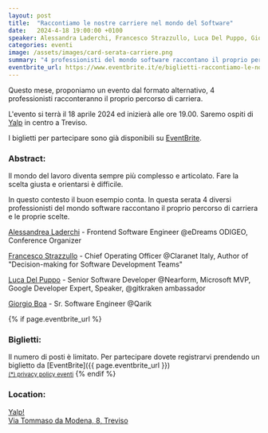 ```yaml
---
layout: post
title:  "Raccontiamo le nostre carriere nel mondo del Software"
date:   2024-4-18 19:00:00 +0100
speaker: Alessandra Laderchi, Francesco Strazzullo, Luca Del Puppo, Giorgio Boa
categories: eventi
image: /assets/images/card-serata-carriere.png
summary: "4 professionisti del mondo software raccontano il proprio percorso di carriera e le proprie scelte"
eventbrite_url: https://www.eventbrite.it/e/biglietti-raccontiamo-le-nostre-carriere-nel-mondo-del-software-878982479257
---
```


Questo mese, proponiamo un evento dal formato alternativo, 4 professionisti racconteranno il proprio percorso di carriera.

L'evento si terrà il 18 aprile 2024 ed inizierà alle ore 19.00. Saremo ospiti di [Yalp](#location) in centro a Treviso.

I biglietti per partecipare sono già disponibili su [EventBrite](#tickets).

<h3>Abstract:</h3>

Il mondo del lavoro diventa sempre più complesso e articolato. Fare la scelta giusta e orientarsi è difficile.

In questo contesto il buon esempio conta. In questa serata 4 diversi professionisti del mondo software raccontano il proprio percorso di carriera e le proprie scelte.

<a id="speaker"></a>

[Alessandrea Laderchi](https://www.linkedin.com/in/alessandra-laderchi/) - Frontend Software Engineer @eDreams ODIGEO, Conference Organizer


[Francesco Strazzullo](https://www.linkedin.com/in/francescostrazzullo/) - Chief Operating Officer @Claranet Italy, Author of "Decision-making for Software Development Teams"


[Luca Del Puppo](https://www.linkedin.com/in/lucadelpuppo/) - Senior Software Developer @Nearform, Microsoft MVP, Google Developer Expert, Speaker, @gitkraken ambassador


[Giorgio Boa](https://www.linkedin.com/in/giorgio-boa/) - Sr. Software Engineer @Qarik

{% if page.eventbrite_url %}
<a id="tickets"></a>

<h3>Biglietti:</h3>
Il numero di posti è limitato. Per partecipare dovete registrarvi prendendo un biglietto da [EventBrite]({{ page.eventbrite_url }})<br/>
<small><a href="#privacy-policy">(*) privacy policy eventi</a></small>
{% endif %}


<a id="location"></a>

<h3>Location:</h3>

[Yalp!<br />Via Tommaso da Modena, 8, Treviso](https://www.google.com/maps/dir//Via+Tommaso+da+Modena,+8,+31100+Treviso+TV/@45.6616737,12.1643282,12z/data=!4m8!4m7!1m0!1m5!1m1!1s0x477949d448d9ae83:0x49d918c81a78480e!2m2!1d12.2467288!2d45.6617033)
